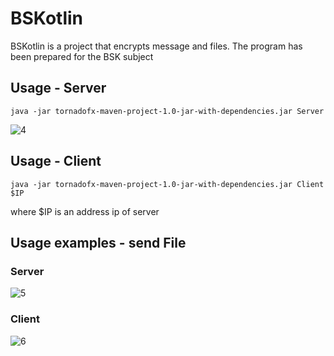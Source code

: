 # BSKotlin

BSKotlin is a project that encrypts message and files. The program has been prepared for the BSK subject

## Usage - Server
```
java -jar tornadofx-maven-project-1.0-jar-with-dependencies.jar Server

```

![4](https://user-images.githubusercontent.com/50949711/112833093-8709e980-9096-11eb-85e7-1804434ff358.png)

## Usage - Client

```
java -jar tornadofx-maven-project-1.0-jar-with-dependencies.jar Client $IP
```
where $IP is an address ip of server

## Usage examples - send File

### Server

![5](https://user-images.githubusercontent.com/50949711/112834001-bb31da00-9097-11eb-885f-d3ad4aa689e5.png)

### Client

![6](https://user-images.githubusercontent.com/50949711/112834026-c38a1500-9097-11eb-86e1-f8551fd7058b.png)



